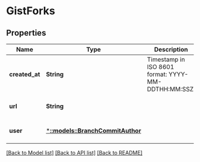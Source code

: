 # GistForks

## Properties
Name | Type | Description | Notes
------------ | ------------- | ------------- | -------------
**created_at** | **String** | Timestamp in ISO 8601 format: YYYY-MM-DDTHH:MM:SSZ. | [optional] [default to null]
**url** | **String** |  | [optional] [default to null]
**user** | [***::models::BranchCommitAuthor**](branch_commit_author.md) |  | [optional] [default to null]

[[Back to Model list]](../README.md#documentation-for-models) [[Back to API list]](../README.md#documentation-for-api-endpoints) [[Back to README]](../README.md)


